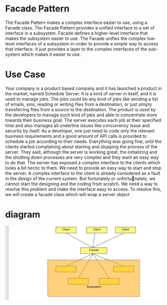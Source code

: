 # Facade Pattern

The Facade Pattern makes a complex interface easier to use, using a Facade class. The Facade Pattern provides a unified interface
to a set of interface in a subsystem. Facade defines a higher-level interface that makes the subsystem easier to use.
The Facade unifies the complex low-level interfaces of a subsystem in-order to provide a simple way to access that interface. It
just provides a layer to the complex interfaces of the sub-system which makes it easier to use.

# Use Case
Your company is a product based company and it has launched a product in the market, named Schedule Server. It is a kind
of server in itself, and it is used to manage jobs. The jobs could be any kind of jobs like sending a list of emails, sms, reading
or writing files from a destination, or just simply transferring files from a source to the destination. The product is used by the
developers to manage such kind of jobs and able to concentrate more towards their business goal. The server executes each job
at their specified time and also manages all underline issues like concurrency issue and security by itself. As a developer, one
just need to code only the relevant business requirements and a good amount of API calls is provided to schedule a job according
to their needs.
Everything was going fine, until the clients started complaining about starting and stopping the process of the server. They said,
although the server is working great, the initializing and the shutting down processes are very complex and they want an easy
way to do that. The server has exposed a complex interface to the clients which looks a bit hectic to them.
We need to provide an easy way to start and stop the server.
A complex interface to the client is already considered as a fault in the design of the current system. But fortunately or unfortunately, we cannot start the designing and the coding from scratch. We need a way to resolve this problem and make the interface
easy to access.
To resolve this, we will create a facade class which will wrap a server object

# diagram
![Diagramme de la façade](diagramme_facade.png)
